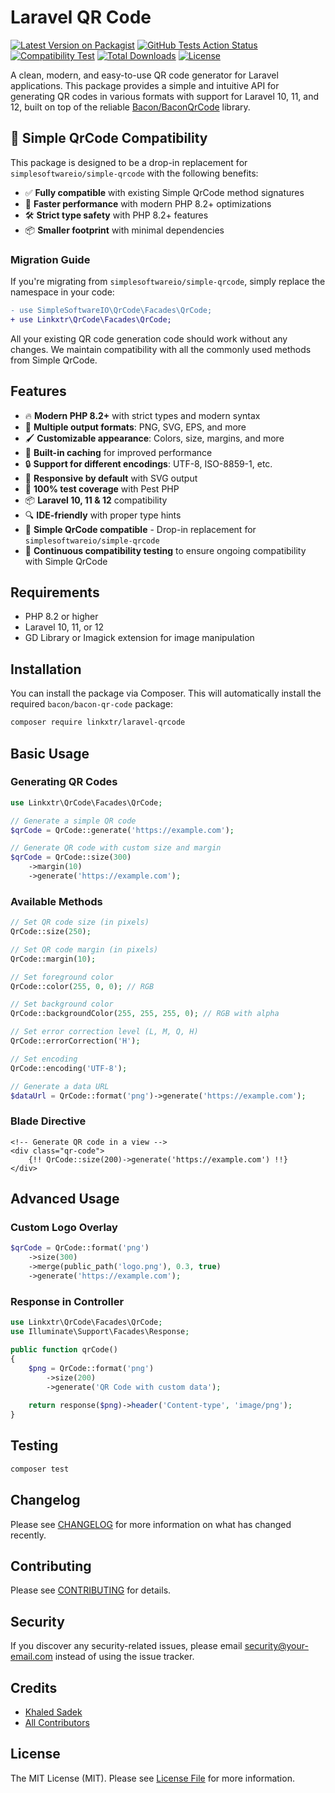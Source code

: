 # Laravel QR Code

[![Latest Version on Packagist](https://img.shields.io/packagist/v/linkxtr/laravel-qrcode.svg?style=flat-square)](https://packagist.org/packages/linkxtr/laravel-qrcode)
[![GitHub Tests Action Status](https://img.shields.io/github/actions/workflow/status/linkxtr/laravel-qrcode/tests.yml?branch=main&label=tests&style=flat-square)](https://github.com/linkxtr/laravel-qrcode/actions?query=workflow%3Atests+branch%3Amain)
[![Compatibility Test](https://github.com/linkxtr/laravel-qrcode/actions/workflows/compatibility-test.yml/badge.svg)](https://github.com/linkxtr/laravel-qrcode/actions/workflows/compatibility-test.yml)
[![Total Downloads](https://img.shields.io/packagist/dt/linkxtr/laravel-qrcode.svg?style=flat-square)](https://packagist.org/packages/linkxtr/laravel-qrcode)
[![License](https://img.shields.io/packagist/l/linkxtr/laravel-qrcode?style=flat-square)](LICENSE.md)

A clean, modern, and easy-to-use QR code generator for Laravel applications. This package provides a simple and intuitive API for generating QR codes in various formats with support for Laravel 10, 11, and 12, built on top of the reliable [Bacon/BaconQrCode](https://github.com/Bacon/BaconQrCode) library.

## 🚀 Simple QrCode Compatibility

This package is designed to be a drop-in replacement for `simplesoftwareio/simple-qrcode` with the following benefits:

- ✅ **Fully compatible** with existing Simple QrCode method signatures
- 🚀 **Faster performance** with modern PHP 8.2+ optimizations
- 🛠 **Strict type safety** with PHP 8.2+ features
- 📦 **Smaller footprint** with minimal dependencies

### Migration Guide

If you're migrating from `simplesoftwareio/simple-qrcode`, simply replace the namespace in your code:

```diff
- use SimpleSoftwareIO\QrCode\Facades\QrCode;
+ use Linkxtr\QrCode\Facades\QrCode;
```

All your existing QR code generation code should work without any changes. We maintain compatibility with all the commonly used methods from Simple QrCode.

## Features

- 🔥 **Modern PHP 8.2+** with strict types and modern syntax
- 🎨 **Multiple output formats**: PNG, SVG, EPS, and more
- 🖌️ **Customizable appearance**: Colors, size, margins, and more
- 🔄 **Built-in caching** for improved performance
- 🔒 **Support for different encodings**: UTF-8, ISO-8859-1, etc.
- 📱 **Responsive by default** with SVG output
- 🧪 **100% test coverage** with Pest PHP
- 📦 **Laravel 10, 11 & 12** compatibility
- 🔍 **IDE-friendly** with proper type hints
- 🔄 **Simple QrCode compatible** - Drop-in replacement for `simplesoftwareio/simple-qrcode`
- 🚀 **Continuous compatibility testing** to ensure ongoing compatibility with Simple QrCode

## Requirements

- PHP 8.2 or higher
- Laravel 10, 11, or 12
- GD Library or Imagick extension for image manipulation

## Installation

You can install the package via Composer. This will automatically install the required `bacon/bacon-qr-code` package:

```bash
composer require linkxtr/laravel-qrcode
```

## Basic Usage

### Generating QR Codes

```php
use Linkxtr\QrCode\Facades\QrCode;

// Generate a simple QR code
$qrCode = QrCode::generate('https://example.com');

// Generate QR code with custom size and margin
$qrCode = QrCode::size(300)
    ->margin(10)
    ->generate('https://example.com');
```

### Available Methods

```php
// Set QR code size (in pixels)
QrCode::size(250);

// Set QR code margin (in pixels)
QrCode::margin(10);

// Set foreground color
QrCode::color(255, 0, 0); // RGB

// Set background color
QrCode::backgroundColor(255, 255, 255, 0); // RGB with alpha

// Set error correction level (L, M, Q, H)
QrCode::errorCorrection('H');

// Set encoding
QrCode::encoding('UTF-8');

// Generate a data URL
$dataUrl = QrCode::format('png')->generate('https://example.com');
```

### Blade Directive

```blade
<!-- Generate QR code in a view -->
<div class="qr-code">
    {!! QrCode::size(200)->generate('https://example.com') !!}
</div>
```

## Advanced Usage

### Custom Logo Overlay

```php
$qrCode = QrCode::format('png')
    ->size(300)
    ->merge(public_path('logo.png'), 0.3, true)
    ->generate('https://example.com');
```

### Response in Controller

```php
use Linkxtr\QrCode\Facades\QrCode;
use Illuminate\Support\Facades\Response;

public function qrCode()
{
    $png = QrCode::format('png')
        ->size(200)
        ->generate('QR Code with custom data');
        
    return response($png)->header('Content-type', 'image/png');
}
```

## Testing

```bash
composer test
```

## Changelog

Please see [CHANGELOG](CHANGELOG.md) for more information on what has changed recently.

## Contributing

Please see [CONTRIBUTING](.github/CONTRIBUTING.md) for details.

## Security

If you discover any security-related issues, please email security@your-email.com instead of using the issue tracker.

## Credits

- [Khaled Sadek](https://github.com/khaledsadek)
- [All Contributors](../../contributors)

## License

The MIT License (MIT). Please see [License File](LICENSE.md) for more information.
